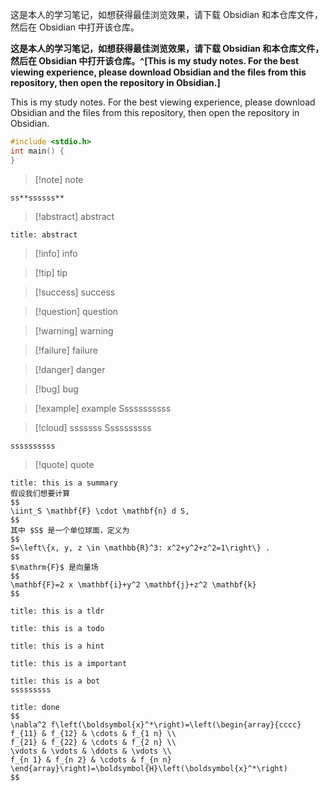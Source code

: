 这是本人的学习笔记，如想获得最佳浏览效果，请下载 Obsidian 和本仓库文件，然后在 Obsidian 中打开该仓库。

**这是本人的学习笔记，如想获得最佳浏览效果，请下载 Obsidian 和本仓库文件，然后在 Obsidian 中打开该仓库。^[This is my study notes. For the best viewing experience, please download Obsidian and the files from this repository, then open the repository in Obsidian.]**

This is my study notes. For the best viewing experience, please download Obsidian and the files from this repository, then open the repository in Obsidian.

```c
#include <stdio.h>
int main() {
}
```


>[!note] note

```ad-note
ss**ssssss**
```


>[!abstract] abstract

```ad-abstract
title: abstract
```

>[!info] info

>[!tip] tip

>[!success] success

>[!question] question

>[!warning] warning

>[!failure] failure

>[!danger] danger

>[!bug] bug

>[!example] example
>Sssssssssss

>[!cloud] sssssss
>Ssssssssss

```ad-sq
ssssssssss
```


>[!quote] quote


```ad-summary
title: this is a summary
假设我们想要计算
$$
\iint_S \mathbf{F} \cdot \mathbf{n} d S,
$$
其中 $S$ 是一个单位球面，定义为
$$
S=\left\{x, y, z \in \mathbb{R}^3: x^2+y^2+z^2=1\right\} .
$$
$\mathrm{F}$ 是向量场
$$
\mathbf{F}=2 x \mathbf{i}+y^2 \mathbf{j}+z^2 \mathbf{k}
$$

```

```ad-tldr
title: this is a tldr
```

```ad-todo
title: this is a todo
```

```ad-hint
title: this is a hint
```

```ad-bug
title: this is a important
```

```ad-chatgpt
title: this is a bot
sssssssss
```
```ad-done
title: done
$$
\nabla^2 f\left(\boldsymbol{x}^*\right)=\left(\begin{array}{cccc}
f_{11} & f_{12} & \cdots & f_{1 n} \\
f_{21} & f_{22} & \cdots & f_{2 n} \\
\vdots & \vdots & \ddots & \vdots \\
f_{n 1} & f_{n 2} & \cdots & f_{n n}
\end{array}\right)=\boldsymbol{H}\left(\boldsymbol{x}^*\right)
$$
```

